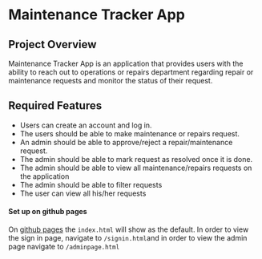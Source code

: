 # Maintenance Tracker App

## Project Overview

Maintenance Tracker App is an application that provides users with the ability to reach out to operations or repairs department regarding repair or maintenance requests and monitor the status of their request.

## Required Features

* Users can create an account and log in.
* The users should be able to make maintenance or repairs request.
* An admin should be able to approve/reject a repair/maintenance request.
* The admin should be able to mark request as resolved once it is done.
* The admin should be able to view all maintenance/repairs requests on the application
* The admin should be able to filter requests
* The user can view all his/her requests

#### Set up on github pages ####

On [github pages](https://ayeeta.github.io/Maintenance_Tracker_App/) the `index.html` will show as the default. In order to view the sign in page, navigate to `/signin.html`and in order to view the admin page navigate to `/adminpage.html`




